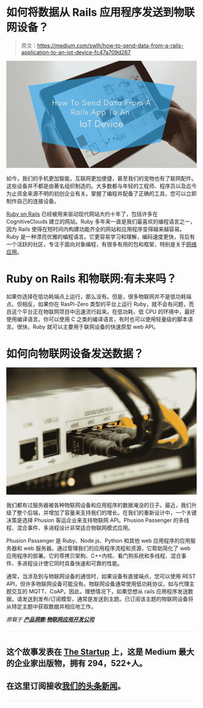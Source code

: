 # 如何将数据从 Rails 应用程序发送到物联网设备？

> 原文：<https://medium.com/swlh/how-to-send-data-from-a-rails-application-to-an-iot-device-fc47a709d267>

![](img/9eb9be0da16c3dadb784a2aa62789fb6.png)

如今，我们的手机更加智能，互联网更加便捷，甚至我们的宠物也有了联网配件。这些设备并不都是由著名组织制造的。大多数都与年轻的工程师、程序员以及迄今为止资金来源不明的初创企业有关。掌握了编程并配备了正确的工具，您可以立即制作自己的连接设备。

[Ruby on Rails](https://www.cognitiveclouds.com/custom-software-development-services/ruby-on-rails-development-company) 已经被用来驱动现代网站大约十年了，包括许多在 CognitiveClouds 建立的网站。Ruby 多年来一直是我们最喜欢的编程语言之一，因为 Rails 使得在短时间内构建功能齐全的网站和应用程序变得越来越容易。Ruby 是一种漂亮优雅的编程语言。它更容易学习和理解，编码速度更快，背后有一个活跃的社区，专注于面向对象编程，有很多有用的包和框架，特别是关于[网络应用](https://www.cognitiveclouds.com/custom-software-development-services/web-application-development-company)。

# Ruby on Rails 和物联网:有未来吗？

如果你选择在低功耗端点上运行，那么没有。但是，很多物联网并不是低功耗端点。但相反，如果你在 RasPi-Zero 类型的平台上运行 Ruby，就不会有问题，而且这个平台正在物联网项目中迅速流行起来。在低功耗、低 CPU 的环境中，最好使用编译语言。你可以使用 C 之类的编译语言，有时也可以使用轻量级的脚本语言。很快，Ruby 就可以主要用于联网设备的快速原型 web API。

# 如何向物联网设备发送数据？

![](img/4e2f24ba6624ac082a15a1466fb83ed6.png)

我们都有过服务器被各种物联网设备和应用程序的数据淹没的日子。最近，我们升级了整个后端，并增加了容量来支持我们的增长。在我们的重新设计中，一个关键决策是选择 Phusion 客运企业来支持物联网 API。Phusion Passenger 的多线程、混合事件、多进程设计非常适合物联网模式应用。

Phusion Passenger 是 Ruby、Node.js、Python 和其他 web 应用程序的应用服务器和 web 服务器。通过管理我们的应用程序流程和资源，它帮助简化了 web 应用程序的部署。它的零拷贝架构、C++内核、看门狗系统和多线程、混合事件、多进程设计使它同时具备快速和可靠的性能。

通常，当涉及到与物联网设备的通信时，如果设备有直接端点，您可以使用 REST API，但许多物联网设备可能没有。物联网设备通常使用低功耗协议，如与代理主题交互的 MQTT、CoAP。因此，理想情况下，如果您想从 rails 应用程序发送数据，请发送到发布/订阅模型，通常是发送到主题。已订阅该主题的物联网设备将从特定主题中获取数据并相应地工作。

*原载于* [***产品洞察***](https://www.cognitiveclouds.com/insights/how-to-send-data-from-a-rails-application-to-an-iot-device/)***:***[***物联网应用开发公司***](https://www.cognitiveclouds.com/custom-software-development-services/internet-of-things-iot-application-development-company)

![](img/731acf26f5d44fdc58d99a6388fe935d.png)

## 这个故事发表在 [The Startup](https://medium.com/swlh) 上，这是 Medium 最大的企业家出版物，拥有 294，522+人。

## 在这里订阅接收[我们的头条新闻](http://growthsupply.com/the-startup-newsletter/)。

![](img/731acf26f5d44fdc58d99a6388fe935d.png)